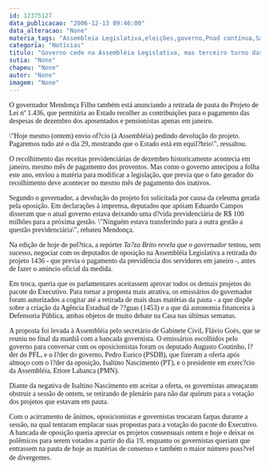 ```yaml
---
id: 12375127
data_publicacao: "2006-12-13 09:46:00"
data_alteracao: "None"
materia_tags: "Assembleia Legislativa,eleições,governo,Pnad contínua,Saturno"
categoria: "Notícias"
titulo: "Governo cede na Assembléia Legislativa, mas terceiro turno das eleições continua "
sutia: "None"
chapeu: "None"
autor: "None"
imagem: "None"
---
```

<p><P><FONT face=Verdana>O governador Mendonça Filho também está anunciando a retirada de pauta do Projeto de Lei nº 1.436, que permitiria ao Estado recolher as contribuições para o pagamento das despesas de dezembro dos aposentados e pensionistas apenas em janeiro. </FONT></P></p>
<p><P><FONT face=Verdana>\"Hoje mesmo (ontem) envio of?cio (à Assembléia) pedindo devolução do projeto. Pagaremos tudo até o dia 29, mostrando que o Estado está em equil?brio\", ressaltou. </FONT></P></p>
<p><P><FONT face=Verdana>O recolhimento das receitas previdenciárias de dezembro historicamente acontecia em janeiro, mesmo mês de pagamento dos proventos. Mas como o governo antecipou a folha este ano, enviou a matéria para modificar a legislação, que previa que o fato gerador do recolhimento deve acontecer no mesmo mês de pagamento dos inativos. </FONT></P></p>
<p><P><FONT face=Verdana>Segundo o governador, a devolução do projeto foi solicitada por causa da celeuma gerada pela oposição. Em declarações à imprensa, deputados que apóiam Eduardo Campos disseram que o atual governo estava deixando uma d?vida previdenciária de R$ 100 milhões para a próxima gestão. \"Ninguém estava transferindo para a outra gestão a questão previdenciária\", rebateu Mendonça. </FONT></P></p>
<p><P><FONT face=Verdana>Na edição de hoje de pol?tica, a repórter <I>Ta?za Brito revela que o governador</I> tentou, sem sucesso, negociar com os deputados de oposição na Assembléia Legislativa a retirada do projeto 1436 - que previa o pagamento da previdência dos servidores em janeiro -, antes de fazer o anúncio oficial da medida. </FONT></P></p>
<p><P><FONT face=Verdana>Em troca, queria que os parlamentares aceitassem aprovar todos os demais projetos do pacote do Executivo. Para tornar a proposta mais atrativa, os emissários do governador foram autorizados a cogitar até a retirada de mais duas matérias da pauta - a que dispõe sobre a criação da Agência Estadual de ??guas (1453) e a que dá autonomia financeira à Defensoria Pública, ambas objetos de muito debate na Casa nas últimas semanas. </FONT></P></p>
<p><P><FONT face=Verdana>A proposta foi levada à Assembléia pelo secretário de Gabinete Civil, Flávio Goés, que se reuniu no final da manhã com a bancada governista. O emissários escolhidos pelo governo para conversar com os oposicionistas foram os deputado Augusto Coutinho, l?der do PFL, e o l?der do governo, Pedro Eurico (PSDB), que fizeram a oferta após almoço com o l?der da oposição, Isaltino Nascimento (PT), e o presidente em exerc?cio da Assembléia, Ettore Labanca (PMN).&nbsp;</FONT></P></p>
<p><P><FONT face=Verdana>Diante da negativa de Isaltino Nascimento em aceitar a oferta, os governistas ameaçaram obstruir a sessão de ontem, se retirando de plenário para não dar quórum para a votação dos projetos que estavam em pauta.</FONT></P></p>
<p><P><FONT face=Verdana>Com o acirramento de ânimos, oposicionistas e governistas trocaram farpas durante a sessão, na qual tentaram emplacar suas propostas para a votação do pacote do Executivo. A bancada de oposição queria apreciar os projetos consensuais ontem e hoje e deixar os polêmicos para serem votados a partir do dia 19, enquanto os governistas queriam que entrassem na pauta de hoje as matérias de consenso e também o maior número poss?vel de divergentes</FONT>. </P> </p>
